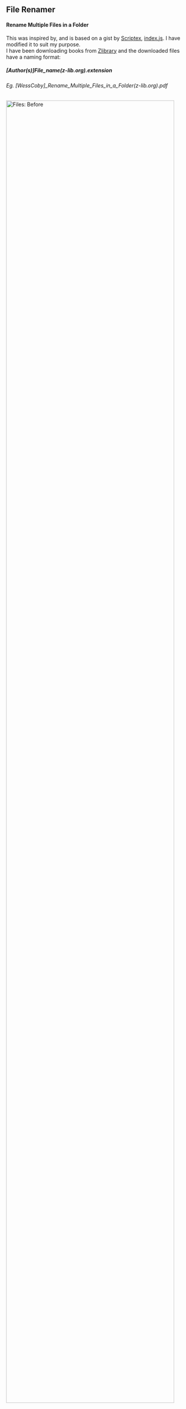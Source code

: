 ## File Renamer
#### Rename Multiple Files in a Folder

This was inspired by, and is based on a gist by [Scriptex](https://gist.github.com/scriptex), [index.js](https://gist.github.com/scriptex/20536d8cda36221f91d69a6bd4a528b3).
I have modified it to suit my purpose. <br />
I have been downloading books from [Zlibrary](https://b-ok.cc/) and the downloaded files have a naming format:
##### \[Author\(s\)\]File_name\(z-lib.org\).extension
###### Eg. \[WessCoby\]_Rename_Multiple_Files_in_a_Folder(z-lib.org\).pdf

<img src="https://github.com/WessCoby/file-renamer/blob/master/images/files_bfr.png" width="95%" title="Files: Before">
<img src="https://github.com/WessCoby/file-renamer/blob/master/images/ide_bfr.png" width="95%" title="IDE: Before">

The Key things i want from this file name string are just the file name and authors(s)
And i want to rename each file to:
##### Filename - Author(s).extension
###### Eg. Rename Multiple Files in a Folder - WessCoby.pdf

##  Renaming Process

*   Use `filePattern` to filter for files that need to be renamed
*   Use `authorPattern` to extract Author name(s), and assign to the variable `author` and remove underscores
*   Use `bookNamePattern` to extract book name and assign to the variable `book` and remove underscores
*   Combine `book` and `author` and assign to `newName`. 
*   Format: `book - @author.extension`

<img src="https://github.com/WessCoby/file-renamer/blob/master/images/ide_aftr.png" width="95%" title="IDE: After">
<img src="https://github.com/WessCoby/file-renamer/blob/master/images/files_aftr.png" width="95%" title="Files: After">

## Usage
*   Create a new folder named `Files` in the root directory and place the files to be renamed in it.
*   In the index file, create your pattern (with a rename method)
*   There are two ways to use the pattern:
    *   First call `RenameFiles.usePattern(patternClass)`. Then `RenameFiles.exec()`
    *   Second, `RenameFiles.exec({ usePattern: patternClass })` <br />
NB: `RenameFiles.exec()` returns a Promise: <br />
    `RenameFiles.exec({ usePattern: patternClass }).then( console.log ).catch( console.error );`
*   Then use either `npm start`, `node index` or `node .` to run.
